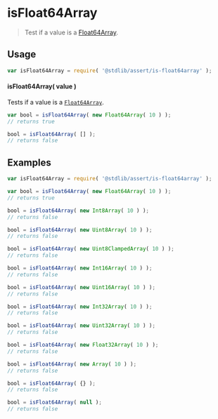 # isFloat64Array

> Test if a value is a [Float64Array][mdn-float64array].


<section class="usage">

## Usage

``` javascript
var isFloat64Array = require( '@stdlib/assert/is-float64array' );
```


#### isFloat64Array( value )

Tests if a value is a [`Float64Array`][mdn-float64array].

``` javascript
var bool = isFloat64Array( new Float64Array( 10 ) );
// returns true

bool = isFloat64Array( [] );
// returns false
```

</section>

<!-- /.usage -->


<section class="examples">

## Examples

``` javascript
var isFloat64Array = require( '@stdlib/assert/is-float64array' );

var bool = isFloat64Array( new Float64Array( 10 ) );
// returns true

bool = isFloat64Array( new Int8Array( 10 ) );
// returns false

bool = isFloat64Array( new Uint8Array( 10 ) );
// returns false

bool = isFloat64Array( new Uint8ClampedArray( 10 ) );
// returns false

bool = isFloat64Array( new Int16Array( 10 ) );
// returns false

bool = isFloat64Array( new Uint16Array( 10 ) );
// returns false

bool = isFloat64Array( new Int32Array( 10 ) );
// returns false

bool = isFloat64Array( new Uint32Array( 10 ) );
// returns false

bool = isFloat64Array( new Float32Array( 10 ) );
// returns false

bool = isFloat64Array( new Array( 10 ) );
// returns false

bool = isFloat64Array( {} );
// returns false

bool = isFloat64Array( null );
// returns false
```

</section>

<!-- /.examples -->


<section class="links">

[mdn-float64array]: https://developer.mozilla.org/en-US/docs/Web/JavaScript/Reference/Global_Objects/Float64Array

</section>

<!-- /.links -->
